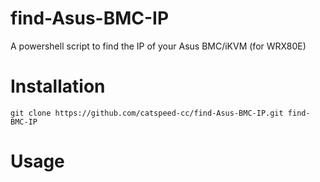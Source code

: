 # find-Asus-BMC-IP
A powershell script to find the IP of your Asus BMC/iKVM (for WRX80E)

# Installation
`git clone https://github.com/catspeed-cc/find-Asus-BMC-IP.git find-BMC-IP`

# Usage
